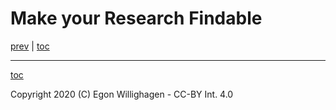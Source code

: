 # Make your Research Findable

[prev](SpreadsheetAnnotation2.md) | [toc](./README.md)

---

[toc](./README.md)

Copyright 2020 (C) Egon Willighagen - CC-BY Int. 4.0
